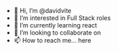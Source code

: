 - 👋 Hi, I’m @davidvite
- 👀 I’m interested in Full Stack roles
- 🌱 I’m currently learning react
- 💞️ I’m looking to collaborate on 
- 📫 How to reach me... here
